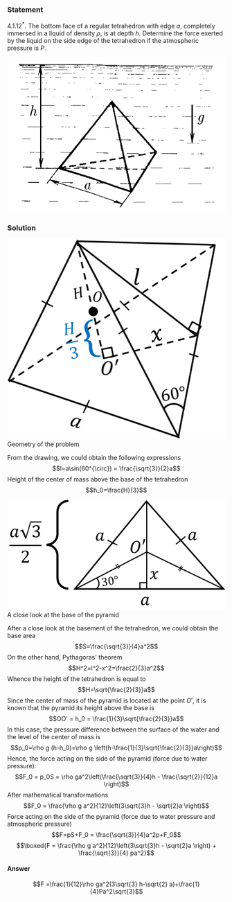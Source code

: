 ###  Statement 

$4.1.12^*.$ The bottom face of a regular tetrahedron with edge $a$, completely immersed in a liquid of density $\rho$, is at depth $h$. Determine the force exerted by the liquid on the side edge of the tetrahedron if the atmospheric pressure is $P$. 

![ For problem $4.1.12^*$ |623x441, 39%](../../img/4.1.12/4.1.12.png)

### Solution

![ Geometry of the problem |532x488, 36%](../../img/4.1.12/4.1.12_1.png)  Geometry of the problem 

From the drawing, we could obtain the following expressions $$l=a\sin(60^{\circ}) = \frac{\sqrt{3}}{2}a$$ Height of the center of mass above the base of the tetrahedron $$h_0=\frac{H}{3}$$ 

![ A close look at the base of the pyramid |611x307, 42%](../../img/4.1.12/4.1.12_2.png)  A close look at the base of the pyramid 

After a close look at the basement of the tetrahedron, we could obtain the base area $$S=\frac{\sqrt{3}}{4}a^2$$ On the other hand, Pythagoras' theorem $$H^2=l^2-x^2=\frac{2}{3}a^2$$ Whence the height of the tetrahedron is equal to $$H=\sqrt{\frac{2}{3}}a$$ Since the center of mass of the pyramid is located at the point $O'$, it is known that the pyramid its height above the base is $$OO' = h_0 = \frac{1}{3}\sqrt{\frac{2}{3}}a$$ In this case, the pressure difference between the surface of the water and the level of the center of mass is $$p_0=\rho g (h-h_0)=\rho g \left(h-\frac{1}{3}\sqrt{\frac{2}{3}}a\right)$$ Hence, the force acting on the side of the pyramid (force due to water pressure): $$F_0 = p_0S = \rho ga^2\left(\frac{\sqrt{3}}{4}h - \frac{\sqrt{2}}{12}a \right)$$ After mathematical transformations $$F_0 = \frac{\rho g a^2}{12}\left(3\sqrt{3}h - \sqrt{2}a \right)$$ Force acting on the side of the pyramid (force due to water pressure and atmospheric pressure) $$F=pS+F_0 = \frac{\sqrt{3}}{4}a^2p+F_0$$ $$\boxed{F = \frac{\rho g a^2}{12}\left(3\sqrt{3}h - \sqrt{2}a \right) + \frac{\sqrt{3}}{4} pa^2}$$ 

#### Answer

$$F =\frac{1}{12}\rho ga^2(3\sqrt{3} h-\sqrt{2} a)+\frac{1}{4}Pa^2\sqrt{3}$$ 
